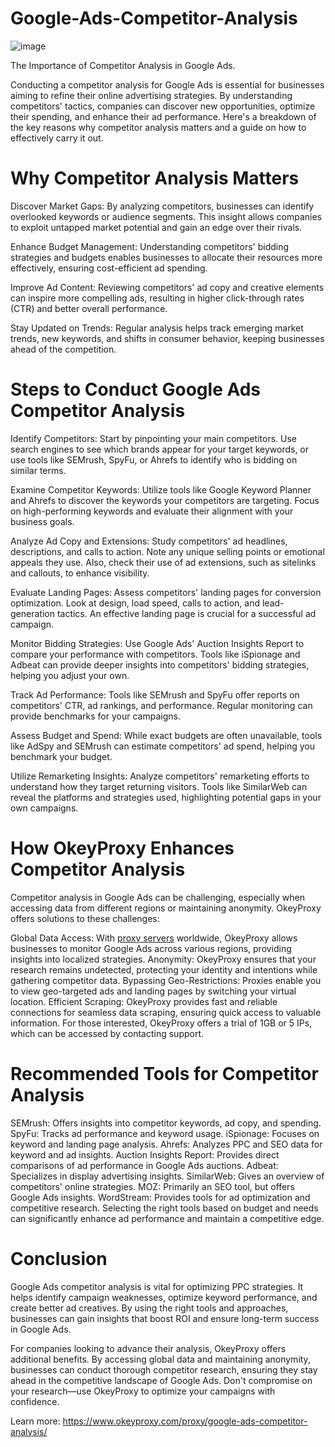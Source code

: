 # Google-Ads-Competitor-Analysis
![image](https://github.com/user-attachments/assets/faff7188-53b7-40b9-a03b-34135bea6570)

The Importance of Competitor Analysis in Google Ads.

Conducting a competitor analysis for Google Ads is essential for businesses aiming to refine their online advertising strategies. By understanding competitors' tactics, companies can discover new opportunities, optimize their spending, and enhance their ad performance. Here's a breakdown of the key reasons why competitor analysis matters and a guide on how to effectively carry it out.

# Why Competitor Analysis Matters
Discover Market Gaps: By analyzing competitors, businesses can identify overlooked keywords or audience segments. This insight allows companies to exploit untapped market potential and gain an edge over their rivals.

Enhance Budget Management: Understanding competitors' bidding strategies and budgets enables businesses to allocate their resources more effectively, ensuring cost-efficient ad spending.

Improve Ad Content: Reviewing competitors' ad copy and creative elements can inspire more compelling ads, resulting in higher click-through rates (CTR) and better overall performance.

Stay Updated on Trends: Regular analysis helps track emerging market trends, new keywords, and shifts in consumer behavior, keeping businesses ahead of the competition.

# Steps to Conduct Google Ads Competitor Analysis
Identify Competitors: Start by pinpointing your main competitors. Use search engines to see which brands appear for your target keywords, or use tools like SEMrush, SpyFu, or Ahrefs to identify who is bidding on similar terms.

Examine Competitor Keywords: Utilize tools like Google Keyword Planner and Ahrefs to discover the keywords your competitors are targeting. Focus on high-performing keywords and evaluate their alignment with your business goals.

Analyze Ad Copy and Extensions: Study competitors' ad headlines, descriptions, and calls to action. Note any unique selling points or emotional appeals they use. Also, check their use of ad extensions, such as sitelinks and callouts, to enhance visibility.

Evaluate Landing Pages: Assess competitors' landing pages for conversion optimization. Look at design, load speed, calls to action, and lead-generation tactics. An effective landing page is crucial for a successful ad campaign.

Monitor Bidding Strategies: Use Google Ads' Auction Insights Report to compare your performance with competitors. Tools like iSpionage and Adbeat can provide deeper insights into competitors' bidding strategies, helping you adjust your own.

Track Ad Performance: Tools like SEMrush and SpyFu offer reports on competitors' CTR, ad rankings, and performance. Regular monitoring can provide benchmarks for your campaigns.

Assess Budget and Spend: While exact budgets are often unavailable, tools like AdSpy and SEMrush can estimate competitors' ad spend, helping you benchmark your budget.

Utilize Remarketing Insights: Analyze competitors' remarketing efforts to understand how they target returning visitors. Tools like SimilarWeb can reveal the platforms and strategies used, highlighting potential gaps in your own campaigns.

# How OkeyProxy Enhances Competitor Analysis
Competitor analysis in Google Ads can be challenging, especially when accessing data from different regions or maintaining anonymity. OkeyProxy offers solutions to these challenges:

Global Data Access: With [proxy servers](https://www.okeyproxy.com/) worldwide, OkeyProxy allows businesses to monitor Google Ads across various regions, providing insights into localized strategies.
Anonymity: OkeyProxy ensures that your research remains undetected, protecting your identity and intentions while gathering competitor data.
Bypassing Geo-Restrictions: Proxies enable you to view geo-targeted ads and landing pages by switching your virtual location.
Efficient Scraping: OkeyProxy provides fast and reliable connections for seamless data scraping, ensuring quick access to valuable information.
For those interested, OkeyProxy offers a trial of 1GB or 5 IPs, which can be accessed by contacting support.

# Recommended Tools for Competitor Analysis
SEMrush: Offers insights into competitor keywords, ad copy, and spending.
SpyFu: Tracks ad performance and keyword usage.
iSpionage: Focuses on keyword and landing page analysis.
Ahrefs: Analyzes PPC and SEO data for keyword and ad insights.
Auction Insights Report: Provides direct comparisons of ad performance in Google Ads auctions.
Adbeat: Specializes in display advertising insights.
SimilarWeb: Gives an overview of competitors' online strategies.
MOZ: Primarily an SEO tool, but offers Google Ads insights.
WordStream: Provides tools for ad optimization and competitive research.
Selecting the right tools based on budget and needs can significantly enhance ad performance and maintain a competitive edge.

# Conclusion
Google Ads competitor analysis is vital for optimizing PPC strategies. It helps identify campaign weaknesses, optimize keyword performance, and create better ad creatives. By using the right tools and approaches, businesses can gain insights that boost ROI and ensure long-term success in Google Ads.

For companies looking to advance their analysis, OkeyProxy offers additional benefits. By accessing global data and maintaining anonymity, businesses can conduct thorough competitor research, ensuring they stay ahead in the competitive landscape of Google Ads. Don't compromise on your research—use OkeyProxy to optimize your campaigns with confidence.

Learn more: https://www.okeyproxy.com/proxy/google-ads-competitor-analysis/
